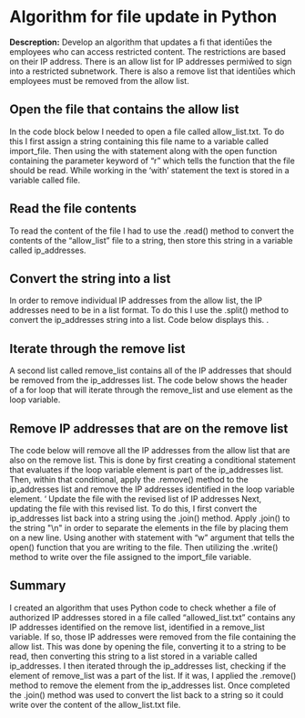 # Algorithm for file update in Python
**Descreption:** Develop an algorithm that updates a fi that identiůes the employees who can access restricted content. The restrictions are based on their IP address. There is an allow list for IP addresses permiŵed to sign into a restricted subnetwork. There is also a remove list that identiůes which employees must be removed from the allow list.

## Open the file that contains the allow list
In the code block below I needed to open a file called allow_list.txt. To do this I first assign a string containing this file name to a variable called import_file. Then using the with statement along with the open function containing the parameter keyword of “r” which tells the function that the file should be read. While working in the ‘with’ statement the text is stored in a variable called file. 

## Read the file contents
To read the content of the file I had to use the .read() method to convert the contents of the “allow_list” file to a string, then store this string in a variable called ip_addresses.  

## Convert the string into a list
In order to remove individual IP addresses from the allow list, the IP addresses need to be in a list format. To do this I use the .split() method to convert the ip_addresses string into a list. Code below displays this.
.
## Iterate through the remove list
A second list called remove_list contains all of the IP addresses that should be removed from the ip_addresses list. The code below shows the header of a for loop that will iterate through the remove_list and use element as the loop variable.

## Remove IP addresses that are on the remove list
The code below will remove all the IP addresses from the allow list that are also on the remove list. This is done by first creating a conditional statement that evaluates if the loop variable element is part of the ip_addresses list. Then, within that conditional, apply the .remove() method to the ip_addresses list and remove the IP addresses identified in the loop variable element. ‘
Update the file with the revised list of IP addresses 
Next, updating the file with this revised list. To do this, I first convert the ip_addresses list back into a string using the .join() method. Apply .join() to the string "\n" in order to separate the elements in the file by placing them on a new line. Using another with statement with “w” argument that tells the open() function that you are writing to the file. Then utilizing the  .write() method to write over the file assigned to the import_file variable.

## Summary
I created an algorithm that uses Python code to check whether a file of authorized IP addresses stored in a file called “allowed_list.txt” contains any IP addresses identified on the remove list, identified in a remove_list variable. If so, those IP addresses were removed from the file containing the allow list. This was done by opening the file, converting it to a string to be read, then converting this string to a list stored in a variable called ip_addresses. I then iterated through the ip_addresses list, checking if the element of remove_list was a part of the list. If it was, I applied the .remove() method to remove the element from the ip_addresses list. Once completed the .join() method was used to convert the list back to a string so it could write over the content of the allow_list.txt file.



